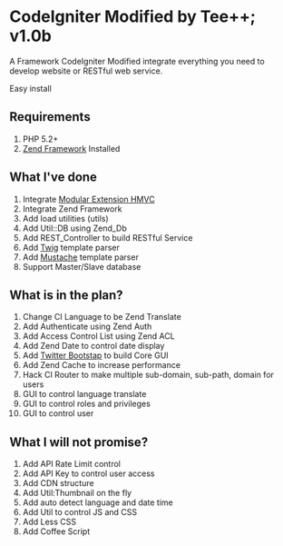 # CodeIgniter Modified by Tee++; v1.0b

A Framework CodeIgniter Modified integrate everything you need to develop website or RESTful web service.

Easy install 

## Requirements

1. PHP 5.2+
2. [Zend Framework](http://framework.zend.com/download/current/) Installed

## What I've done

1. Integrate [Modular Extension HMVC](http://codeigniter.com/wiki/Modular_Extensions_-_HMVC)
2. Integrate Zend Framework
3. Add load utilities (utils)
4. Add Util::DB using Zend_Db
5. Add REST_Controller to build RESTful Service
6. Add [Twig](http://twig.sensiolabs.org) template parser
7. Add [Mustache](http://mustache.github.com) template parser
8. Support Master/Slave database

## What is in the plan? 

1. Change CI Language to be Zend Translate
2. Add Authenticate using Zend Auth
3. Add Access Control List using Zend ACL
4. Add Zend Date to control date display
5. Add [Twitter Bootstap](http://twitter.github.com/bootstrap/) to build Core GUI
6. Add Zend Cache to increase performance
6. Hack CI Router to make multiple sub-domain, sub-path, domain for users
7. GUI to control language translate
8. GUI to control roles and privileges
9. GUI to control user

## What I will not promise?

1. Add API Rate Limit control
2. Add API Key to control user access
3. Add CDN structure
4. Add Util:Thumbnail on the fly
5. Add auto detect language and date time
6. Add Util to control JS and CSS
7. Add Less CSS
9. Add Coffee Script